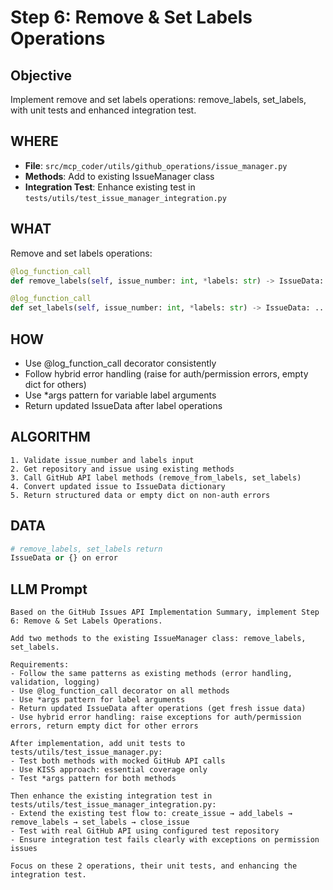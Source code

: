 # Step 6: Remove & Set Labels Operations

## Objective
Implement remove and set labels operations: remove_labels, set_labels, with unit tests and enhanced integration test.

## WHERE
- **File**: `src/mcp_coder/utils/github_operations/issue_manager.py`
- **Methods**: Add to existing IssueManager class
- **Integration Test**: Enhance existing test in `tests/utils/test_issue_manager_integration.py`

## WHAT
Remove and set labels operations:
```python
@log_function_call
def remove_labels(self, issue_number: int, *labels: str) -> IssueData: ...

@log_function_call
def set_labels(self, issue_number: int, *labels: str) -> IssueData: ...
```

## HOW
- Use @log_function_call decorator consistently
- Follow hybrid error handling (raise for auth/permission errors, empty dict for others)
- Use *args pattern for variable label arguments
- Return updated IssueData after label operations

## ALGORITHM
```
1. Validate issue_number and labels input
2. Get repository and issue using existing methods
3. Call GitHub API label methods (remove_from_labels, set_labels)
4. Convert updated issue to IssueData dictionary
5. Return structured data or empty dict on non-auth errors
```

## DATA
```python
# remove_labels, set_labels return
IssueData or {} on error
```

## LLM Prompt
```
Based on the GitHub Issues API Implementation Summary, implement Step 6: Remove & Set Labels Operations.

Add two methods to the existing IssueManager class: remove_labels, set_labels.

Requirements:
- Follow the same patterns as existing methods (error handling, validation, logging)
- Use @log_function_call decorator on all methods
- Use *args pattern for label arguments
- Return updated IssueData after operations (get fresh issue data)
- Use hybrid error handling: raise exceptions for auth/permission errors, return empty dict for other errors

After implementation, add unit tests to tests/utils/test_issue_manager.py:
- Test both methods with mocked GitHub API calls
- Use KISS approach: essential coverage only
- Test *args pattern for both methods

Then enhance the existing integration test in tests/utils/test_issue_manager_integration.py:
- Extend the existing test flow to: create_issue → add_labels → remove_labels → set_labels → close_issue
- Test with real GitHub API using configured test repository
- Ensure integration test fails clearly with exceptions on permission issues

Focus on these 2 operations, their unit tests, and enhancing the integration test.
```
